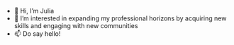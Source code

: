 - 👋 Hi, I’m Julia
- 👀 I’m interested in expanding my professional horizons by acquiring new skills and engaging with new communities
- 📫 Do say hello!
<!---
garrin1952/garrin1952 is a ✨ special ✨ repository because its `README.md` (this file) appears on your GitHub profile.
You can click the Preview link to take a look at your changes.
--->
